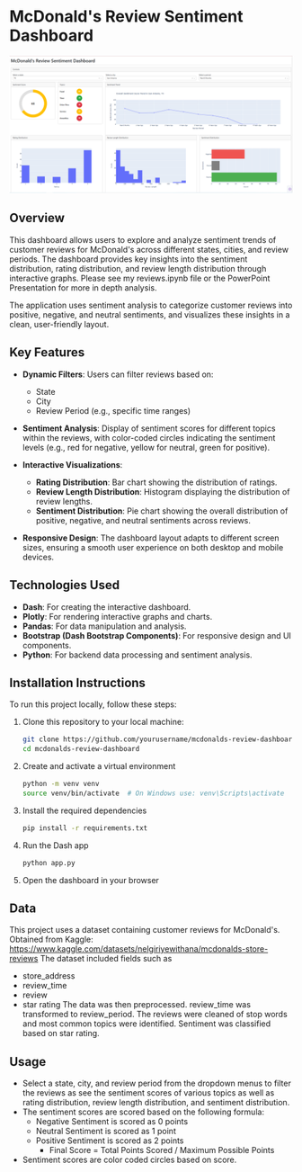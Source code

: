 # McDonald's Review Sentiment Dashboard

![Dashboard](https://github.com/carissa406/McDonalds/blob/main/dashboard.PNG)

## Overview
This dashboard allows users to explore and analyze sentiment trends of customer reviews for McDonald's across different states, cities, and review periods. The dashboard provides key insights into the sentiment distribution, rating distribution, and review length distribution through interactive graphs.
Please see my reviews.ipynb file or the PowerPoint Presentation for more in depth analysis. 

The application uses sentiment analysis to categorize customer reviews into positive, negative, and neutral sentiments, and visualizes these insights in a clean, user-friendly layout.

## Key Features
- **Dynamic Filters**: Users can filter reviews based on:
  - State
  - City
  - Review Period (e.g., specific time ranges)

- **Sentiment Analysis**: Display of sentiment scores for different topics within the reviews, with color-coded circles indicating the sentiment levels (e.g., red for negative, yellow for neutral, green for positive).

- **Interactive Visualizations**:
  - **Rating Distribution**: Bar chart showing the distribution of ratings.
  - **Review Length Distribution**: Histogram displaying the distribution of review lengths.
  - **Sentiment Distribution**: Pie chart showing the overall distribution of positive, negative, and neutral sentiments across reviews.

- **Responsive Design**: The dashboard layout adapts to different screen sizes, ensuring a smooth user experience on both desktop and mobile devices.

## Technologies Used
- **Dash**: For creating the interactive dashboard.
- **Plotly**: For rendering interactive graphs and charts.
- **Pandas**: For data manipulation and analysis.
- **Bootstrap (Dash Bootstrap Components)**: For responsive design and UI components.
- **Python**: For backend data processing and sentiment analysis.

## Installation Instructions
To run this project locally, follow these steps:

1. Clone this repository to your local machine:
   ```bash
   git clone https://github.com/yourusername/mcdonalds-review-dashboard.git
   cd mcdonalds-review-dashboard
2. Create and activate a virtual environment
   ```bash
   python -m venv venv
   source venv/bin/activate  # On Windows use: venv\Scripts\activate
3. Install the required dependencies
   ```bash
   pip install -r requirements.txt
4. Run the Dash app
   ```bash
   python app.py
5. Open the dashboard in your browser

## Data
This project uses a dataset containing customer reviews for McDonald's. Obtained from Kaggle: https://www.kaggle.com/datasets/nelgiriyewithana/mcdonalds-store-reviews
The dataset included fields such as 
- store_address
- review_time
- review
- star rating
The data was then preprocessed. review_time was transformed to review_period. The reviews were cleaned of stop words and most common topics were identified. Sentiment was classified based on star rating.

## Usage
- Select a state, city, and review period from the dropdown menus to filter the reviews as see the sentiment scores of various topics as well as rating distribution, review length distribution, and sentiment distribution.
- The sentiment scores are scored based on the following formula:
  - Negative Sentiment is scored as 0 points
  - Neutral Sentiment is scored as 1 point
  - Positive Sentiment is scored as 2 points
      - Final Score = Total Points Scored / Maximum Possible Points
- Sentiment scores are color coded circles based on score.

